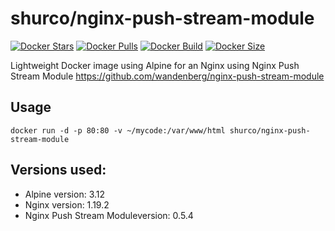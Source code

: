 shurco/nginx-push-stream-module
======================

[![Docker Stars](https://img.shields.io/docker/stars/shurco/nginx-push-stream-module.svg)](https://hub.docker.com/r/shurco/nginx-push-stream-module/)
[![Docker Pulls](https://img.shields.io/docker/pulls/shurco/nginx-push-stream-module.svg)](https://hub.docker.com/r/shurco/nginx-push-stream-module/)
[![Docker Build](https://img.shields.io/docker/automated/shurco/nginx-push-stream-module.svg)](https://hub.docker.com/r/shurco/nginx-push-stream-module/)
[![Docker Size](https://img.shields.io/docker/image-size/shurco/nginx-push-stream-module/latest)](https://hub.docker.com/r/shurco/nginx-push-stream-module/)

Lightweight  Docker image using Alpine for an Nginx using Nginx Push Stream Module https://github.com/wandenberg/nginx-push-stream-module

## Usage

    docker run -d -p 80:80 -v ~/mycode:/var/www/html shurco/nginx-push-stream-module

## Versions used:

- Alpine version: 3.12
- Nginx version: 1.19.2
- Nginx Push Stream Moduleversion: 0.5.4
